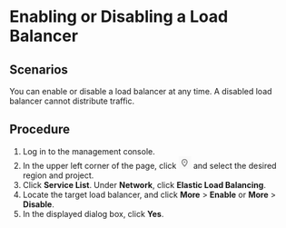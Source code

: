 # Enabling or Disabling a Load Balancer<a name="EN-US_TOPIC_0166333713"></a>

## Scenarios<a name="section20538244111217"></a>

You can enable or disable a load balancer at any time. A disabled load balancer cannot distribute traffic.

## Procedure<a name="section101559224269"></a>

1.  Log in to the management console.
2.  In the upper left corner of the page, click  ![](figures/icon-region.png)  and select the desired region and project.
3.  Click  **Service List**. Under  **Network**, click  **Elastic Load Balancing**.
4.  Locate the target load balancer, and click  **More**  \>  **Enable**  or  **More**  \>  **Disable**.
5.  In the displayed dialog box, click  **Yes**.

